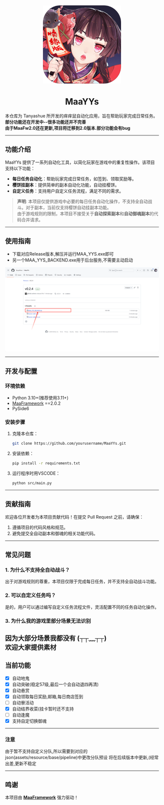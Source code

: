 
<!-- markdownlint-disable MD033 MD041 -->
<p align="center">
  <img alt="LOGO" src="doc/doc_img/R.png" width="256" height="256" />
</p>

<div align="center">

# MaaYYs

</div>

本仓库为 Tanyashue 所开发的痒痒鼠自动化应用，旨在帮助玩家完成日常任务。
**部分功能还在开发中--很多功能还并不完善**  
**由于MaaFw2.0还在更新,项目将迁移到2.0版本.部分功能会有bug**



---

## 功能介绍

MaaYYs 提供了一系列自动化工具，以简化玩家在游戏中的重复性操作。该项目支持以下功能：

- **每日任务自动化**：帮助玩家完成日常任务，如签到、领取奖励等。
- **樱饼挂副本**：提供简单的副本自动化功能，自动挂樱饼。
- **自定义任务**：支持用户自定义任务流程，满足不同的需求。

> **声明**: 本项目仅提供游戏中必要的每日任务自动化操作，不支持全自动战斗。对于副本，当前仅支持樱饼自动挂副本功能。  
> 由于游戏规则的限制，本项目不接受关于**自动探索副本**和**自动御魂副本**的代码合并请求。

---  
## 使用指南

- 下载对应Release版本,解压并运行MAA_YYS.exe即可  
- 另一个MAA_YYS_BACKEND.exe用于后台服务,不需要主动启动

![img.png](doc/doc_img/img.png)

---  

## 开发与配置

### 环境依赖

- Python 3.10+(推荐使用3.11+)
- [MaaFramework](https://github.com/MaaXYZ/MaaFramework) ==2.0.2
- PySide6

### 安装步骤

1. 克隆本仓库：
    ```bash
    git clone https://github.com/yourusername/MaaYYs.git
    ```

2. 安装依赖：
    ```bash
    pip install -r requirements.txt
    ```

3. 运行程序时用VSCODE：
    ```bash
    python src/main.py
    ```

---

## 贡献指南

欢迎各位开发者为本项目贡献代码！在提交 Pull Request 之前，请确保：

1. 遵循项目的代码风格和规范。
2. 避免提交全自动副本和御魂的相关功能代码。

---

## 常见问题

### 1. 为什么不支持全自动战斗？

出于对游戏规则的尊重，本项目仅限于完成每日任务，并不支持全自动战斗功能。

### 2. 可以自定义任务吗？

是的，用户可以通过编写自定义任务流程文件，灵活配置不同的任务自动化操作。

### 3. 为什么我的游戏里部分场景无法识别

因为大部分场景我都没有 (┬┬﹏┬┬)  
欢迎大家提供素材
---


## 当前功能

- [x] 自动地鬼
- [x] 自动突破(稳定57级,最后一个会自动退四再清)
- [x] 自动悬赏
- [x] 自动领取每日奖励,邮箱,每日商店签到
- [ ] 自动寮活动
- [x] 自动结界收菜(挂卡暂时还不支持
- [ ] 自动逢魔
- [x] 支持自定切换御魂
---
### 注意

由于暂不支持自定义分队,所以需要到对应的json(assets/resource/base/pipeline)中更改分队预设
将在后续版本中更新,(经常出差,更新不稳定

---

## 鸣谢

本项目由 **[MaaFramework](https://github.com/MaaXYZ/MaaFramework)** 强力驱动！


